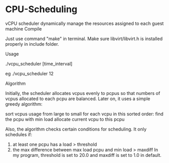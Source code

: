 # CPU-Scheduling
vCPU scheduler dynamically manage the resources assigned to each guest machine
Compile

Just use command "make" in terminal. Make sure libvirt/libvirt.h is installed properly in include folder.

Usage

./vcpu_scheduler [time_interval] 

eg ./vcpu_scheduler 12

Algorithm

Initially, the scheduler allocates vcpus evenly to pcpus so that numbers of vcpus allocated to each pcpu are balanced.
Later on, it uses a simple greedy algorithm:

sort vcpus usage from large to small
for each vcpu in this sorted order:
	find the pcpu with min load 
	allocate current vcpu to this pcpu


Also, the algorithm checks certain conditions for scheduling. It only schedules if:
1) at least one pcpu has a load > threshold
2) the max difference between max load pcpu and min load > maxdiff
In my program, threshold is set to 20.0 and maxdiff is set to 1.0 in default. 



